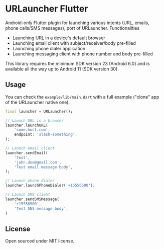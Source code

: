 # URLauncher Flutter

Android-only Flutter plugin for launching various intents (URL, emails, phone calls/SMS messages), port of URLauncher. Functionalities

* Launching URL in a device's default browser
* Launching email client with subject/receiver/body pre-filled
* Launching phone dialer application
* Launching messaging client with phone number and body pre-filled

This library requires the minimum SDK version 23 (Android 6.0) and is available all the way up to
Android 11 (SDK version 30).

## Usage

You can check the `example/lib/main.dart` with a full example ("clone" app of the URLauncher native one).

```dart
final launcher = URLauncher();

// Launch URL in a browser
launcher.launchURL(
    'some.host.com',
    endpoint: 'slash-something',
);

// Launch email client
launcher.sendEmail(
    'Test',
    'john.doe@gmail.com',
    'Test email message body',
);

// Launch phone dialer
launcher.launchPhoneDialer('+15556500');

// Launch SMS client
launcher.sendSMSMessage(
    '+15556500',
    'Test SNS message body',
)
```

## License

Open sourced under MIT license.